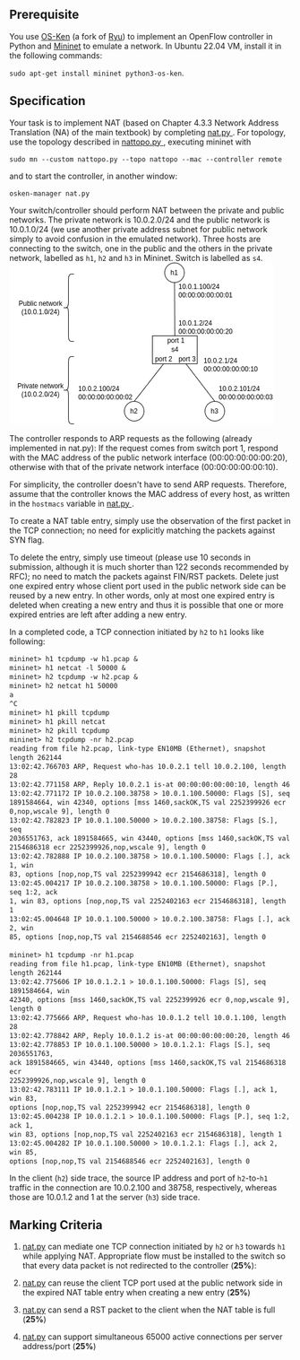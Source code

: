 ## Prerequisite

You use [OS-Ken](https://github.com/openstack/os-ken) (a fork of [Ryu](https://ryu-sdn.org/)) to implement an OpenFlow controller in
Python and [Mininet](http://mininet.org/) to emulate a network.
In Ubuntu 22.04 VM, install it in the following commands:

`sudo apt-get install mininet python3-os-ken`.

## Specification

Your task is to implement NAT (based on Chapter 4.3.3 Network Address
Translation (NA) of the main textbook) by completing [ nat.py ](./nat.py).
For topology, use the topology described in [ nattopo.py ](./nattopo.py), executing mininet with
```
sudo mn --custom nattopo.py --topo nattopo --mac --controller remote
```
and to start the controller, in another window:
```
osken-manager nat.py
```

Your switch/controller should perform NAT between the private and public networks.
The private network is 10.0.2.0/24 and the public network is 10.0.1.0/24 (we use
another private address subnet for public network simply to avoid confusion in the emulated network).
Three hosts are connecting to the switch, one in the public and the others
in the private network, labelled as `h1`, `h2` and `h3` in Mininet.
Switch is labelled as `s4`.
![topo](nattopo.png)  

The controller responds to ARP requests as the following (already implemented in
nat.py):
If the request comes from switch port 1, respond with the MAC address of the
public network interface (00:00:00:00:00:20), otherwise with that of the private
network interface (00:00:00:00:00:10).

For simplicity, the controller doesn't have to send ARP requests.
Therefore, assume that the controller knows the MAC address of every host, as
written in the `hostmacs` variable in [ nat.py ](./nat.py).

To create a NAT table entry, simply use the observation of the
first packet in the TCP connection; no need for explicitly matching the packets against SYN flag.

To delete the entry, simply use timeout (please use 10 seconds in submission,
although it is much shorter than 122 seconds recommended by RFC); no need to
match the packets against FIN/RST packets.
Delete just one expired entry whose client port used in the
public network side can be reused by a new entry.
In other words, only at most one expired entry is deleted when creating a new
entry and thus it is possible that one or more expired entries are left after
adding a new entry.

In a completed code, a TCP connection initiated by `h2` to `h1`
looks like following:
```
mininet> h1 tcpdump -w h1.pcap &
mininet> h1 netcat -l 50000 &
mininet> h2 tcpdump -w h2.pcap &
mininet> h2 netcat h1 50000
a
^C
mininet> h1 pkill tcpdump
mininet> h1 pkill netcat
mininet> h2 pkill tcpdump
mininet> h2 tcpdump -nr h2.pcap
reading from file h2.pcap, link-type EN10MB (Ethernet), snapshot length 262144
13:02:42.766703 ARP, Request who-has 10.0.2.1 tell 10.0.2.100, length 28
13:02:42.771158 ARP, Reply 10.0.2.1 is-at 00:00:00:00:00:10, length 46
13:02:42.771172 IP 10.0.2.100.38758 > 10.0.1.100.50000: Flags [S], seq
1891584664, win 42340, options [mss 1460,sackOK,TS val 2252399926 ecr
0,nop,wscale 9], length 0
13:02:42.782823 IP 10.0.1.100.50000 > 10.0.2.100.38758: Flags [S.], seq
2036551763, ack 1891584665, win 43440, options [mss 1460,sackOK,TS val
2154686318 ecr 2252399926,nop,wscale 9], length 0
13:02:42.782888 IP 10.0.2.100.38758 > 10.0.1.100.50000: Flags [.], ack 1, win
83, options [nop,nop,TS val 2252399942 ecr 2154686318], length 0
13:02:45.004217 IP 10.0.2.100.38758 > 10.0.1.100.50000: Flags [P.], seq 1:2, ack
1, win 83, options [nop,nop,TS val 2252402163 ecr 2154686318], length 1
13:02:45.004648 IP 10.0.1.100.50000 > 10.0.2.100.38758: Flags [.], ack 2, win
85, options [nop,nop,TS val 2154688546 ecr 2252402163], length 0

mininet> h1 tcpdump -nr h1.pcap
reading from file h1.pcap, link-type EN10MB (Ethernet), snapshot length 262144
13:02:42.775606 IP 10.0.1.2.1 > 10.0.1.100.50000: Flags [S], seq 1891584664, win
42340, options [mss 1460,sackOK,TS val 2252399926 ecr 0,nop,wscale 9], length 0
13:02:42.775666 ARP, Request who-has 10.0.1.2 tell 10.0.1.100, length 28
13:02:42.778842 ARP, Reply 10.0.1.2 is-at 00:00:00:00:00:20, length 46
13:02:42.778853 IP 10.0.1.100.50000 > 10.0.1.2.1: Flags [S.], seq 2036551763,
ack 1891584665, win 43440, options [mss 1460,sackOK,TS val 2154686318 ecr
2252399926,nop,wscale 9], length 0
13:02:42.783111 IP 10.0.1.2.1 > 10.0.1.100.50000: Flags [.], ack 1, win 83,
options [nop,nop,TS val 2252399942 ecr 2154686318], length 0
13:02:45.004238 IP 10.0.1.2.1 > 10.0.1.100.50000: Flags [P.], seq 1:2, ack 1,
win 83, options [nop,nop,TS val 2252402163 ecr 2154686318], length 1
13:02:45.004282 IP 10.0.1.100.50000 > 10.0.1.2.1: Flags [.], ack 2, win 85,
options [nop,nop,TS val 2154688546 ecr 2252402163], length 0
```
In the client (`h2`) side trace, the source IP address and port of `h2`-to-`h1`
traffic in the connection are 10.0.2.100 and 38758, respectively, whereas those are 10.0.1.2 and 1 at the server (`h3`) side trace.

## Marking Criteria

1. [nat.py](./nat.py) can mediate one TCP connection initiated by `h2` or `h3` towards `h1` while applying NAT.
Appropriate flow must be installed to the switch so that every data packet is not redirected to the controller (**25%**):

2. [nat.py](./nat.py) can reuse the client TCP port used at the public network side in the expired NAT table entry when creating a new entry (**25%**)

3. [nat.py](./nat.py) can send a RST packet to the client when the NAT table is full (**25%**)

4. [nat.py](./nat.py) can support simultaneous 65000 active connections per server address/port (**25%**)
